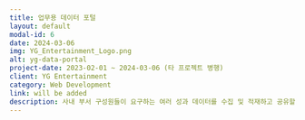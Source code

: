 ```yaml
---
title: 업무용 데이터 포털
layout: default
modal-id: 6
date: 2024-03-06
img: YG_Entertainment_Logo.png
alt: yg-data-portal
project-date: 2023-02-01 ~ 2024-03-06 (타 프로젝트 병행)
client: YG Entertainment
category: Web Development
link: will be added
description: 사내 부서 구성원들이 요구하는 여러 성과 데이터를 수집 및 적재하고 공유할 수 있도록 설계한 사내용 데이터 포털 사이트.
---
```


